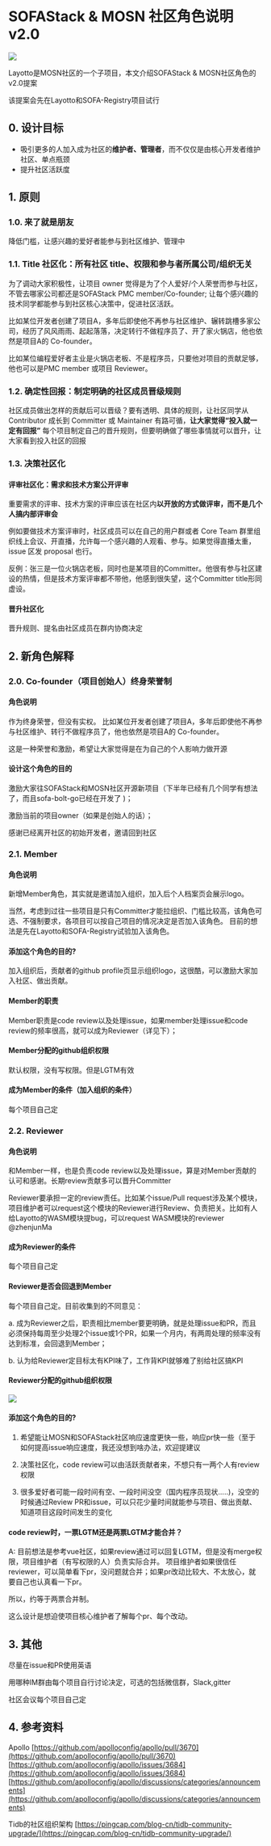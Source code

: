# SOFAStack & MOSN 社区角色说明 v2.0
![](https://gw.alipayobjects.com/mdn/rms_95b965/afts/img/A*DpjGQqAcRyQAAAAAAAAAAAAAARQnAQ)

Layotto是MOSN社区的一个子项目，本文介绍SOFAStack & MOSN社区角色的 v2.0提案

该提案会先在Layotto和SOFA-Registry项目试行

## 0. 设计目标
- 吸引更多的人加入成为社区的**维护者、管理者**，而不仅仅是由核心开发者维护社区、单点瓶颈
- 提升社区活跃度

## 1. 原则
### 1.0. 来了就是朋友
降低门槛，让感兴趣的爱好者能参与到社区维护、管理中

### 1.1. Title 社区化：所有社区 title、权限和参与者所属公司/组织无关
为了调动大家积极性，让项目 owner 觉得是为了个人爱好/个人荣誉而参与社区，不管去哪家公司都还是SOFAStack PMC member/Co-founder; 让每个感兴趣的技术同学都能参与到社区核心决策中，促进社区活跃。

比如某位开发者创建了项目A，多年后即使他不再参与社区维护、辗转跳槽多家公司，经历了风风雨雨、起起落落，决定转行不做程序员了、开了家火锅店，他也依然是项目A的 Co-founder。

比如某位编程爱好者主业是火锅店老板、不是程序员，只要他对项目的贡献足够，他也可以是PMC member 或项目 Reviewer。

### 1.2. 确定性回报：制定明确的社区成员晋级规则
社区成员做出怎样的贡献后可以晋级？要有透明、具体的规则，让社区同学从 Contributor 成长到 Committer 或 Maintainer 有路可循，**让大家觉得“投入就一定有回报”**
每个项目制定自己的晋升规则，但要明确做了哪些事情就可以晋升，让大家看到投入社区的回报

### 1.3. 决策社区化
#### 评审社区化：需求和技术方案公开评审
重要需求的评审、技术方案的评审应该在社区内**以开放的方式做评审，而不是几个人搞内部评审会**

例如要做技术方案评审时，社区成员可以在自己的用户群或者 Core Team 群里组织线上会议、开直播，允许每一个感兴趣的人观看、参与。如果觉得直播太重，issue 区发 proposal 也行。

反例：张三是一位火锅店老板，同时也是某项目的Committer。他很有参与社区建设的热情，但是技术方案评审都不带他，他感到很失望，这个Committer title形同虚设。

#### 晋升社区化
晋升规则、提名由社区成员在群内协商决定


## 2. 新角色解释
### 2.0. Co-founder（项目创始人）终身荣誉制
#### 角色说明
作为终身荣誉，但没有实权。
比如某位开发者创建了项目A，多年后即使他不再参与社区维护、转行不做程序员了，他也依然是项目A的 Co-founder。

这是一种荣誉和激励，希望让大家觉得是在为自己的个人影响力做开源
#### 设计这个角色的目的
激励大家往SOFAStack和MOSN社区开源新项目（下半年已经有几个同学有想法了，而且sofa-bolt-go已经在开发了 )；

激励当前的项目owner（如果是创始人的话）；

感谢已经离开社区的初始开发者，邀请回到社区

### 2.1. Member
#### 角色说明
新增Member角色，其实就是邀请加入组织，加入后个人档案页会展示logo。

当然，考虑到过往一些项目是只有Committer才能拉组织、门槛比较高，该角色可选、不强制要求，各项目可以按自己项目的情况决定是否加入该角色。
目前的想法是先在Layotto和SOFA-Registry试验加入该角色。
#### 添加这个角色的目的?
加入组织后，贡献者的github profile页显示组织logo，这很酷，可以激励大家加入社区、做出贡献。
#### Member的职责
Member职责是code review以及处理issue，如果member处理issue和code review的频率很高，就可以成为Reviewer（详见下）；

#### Member分配的github组织权限
默认权限，没有写权限。但是LGTM有效
#### 成为Member的条件（加入组织的条件）
每个项目自己定
### 2.2. Reviewer
#### 角色说明
和Member一样，也是负责code review以及处理issue，算是对Member贡献的认可和感谢。长期review贡献多可以晋升Committer

Reviewer要承担一定的review责任。比如某个issue/Pull request涉及某个模块，项目维护者可以request这个模块的Reviewer进行Review、负责把关。比如有人给Layotto的WASM模块提bug，可以request WASM模块的reviewer @zhenjunMa

#### 成为Reviewer的条件
每个项目自己定
#### Reviewer是否会回退到Member
每个项目自己定。目前收集到的不同意见：

a. 成为Reviewer之后，职责相比member要更明确，就是处理issue和PR，而且必须保持每周至少处理2个issue或1个PR，如果一个月内，有两周处理的频率没有达到标准，会回退到Member；

b. 认为给Reviewer定目标太有KPI味了，工作背KPI就够难了别给社区搞KPI
#### Reviewer分配的github组织权限
![](https://user-images.githubusercontent.com/26001097/129857585-2f2ddcda-4a5d-4f94-a36d-48e6a9f52e0e.png)

#### 添加这个角色的目的?
1. 希望能让MOSN和SOFAStack社区响应速度更快一些，响应pr快一些（至于如何提高issue响应速度，我还没想到啥办法，欢迎提建议

2. 决策社区化，code review可以由活跃贡献者来，不想只有一两个人有review权限
   
3. 很多爱好者可能一段时间有空、一段时间没空（国内程序员现状.....)，没空的时候通过Review PR和issue，可以只花少量时间就能参与项目、做出贡献、知道项目这段时间发生的变化

#### code review时，一票LGTM还是两票LGTM才能合并？
A: 目前想法是参考vue社区，如果review通过可以回复LGTM，但是没有merge权限，项目维护者（有写权限的人）负责实际合并。
项目维护者如果很信任reviewer，可以简单看下pr，没问题就合并；如果pr改动比较大、不太放心，就要自己也认真看一下pr。

所以，约等于两票合并制。

这么设计是想迫使项目核心维护者了解每个pr、每个改动。

## 3. 其他
尽量在issue和PR使用英语

用哪种IM群由每个项目自行讨论决定，可选的包括微信群，Slack,gitter

社区会议每个项目自己定

## 4. 参考资料
Apollo
[https://github.com/apolloconfig/apollo/pull/3670](https://github.com/apolloconfig/apollo/pull/3670)
[https://github.com/apolloconfig/apollo/issues/3684](https://github.com/apolloconfig/apollo/issues/3684)
[https://github.com/apolloconfig/apollo/discussions/categories/announcements](https://github.com/apolloconfig/apollo/discussions/categories/announcements)


Tidb的社区组织架构 [https://pingcap.com/blog-cn/tidb-community-upgrade/](https://pingcap.com/blog-cn/tidb-community-upgrade/)